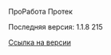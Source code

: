 ПроРабота Протек

Последняя версия: 1.1.8 215

[Ссылка на версии](https://github.com/PanteoPro/prorabota_protek/releases)
